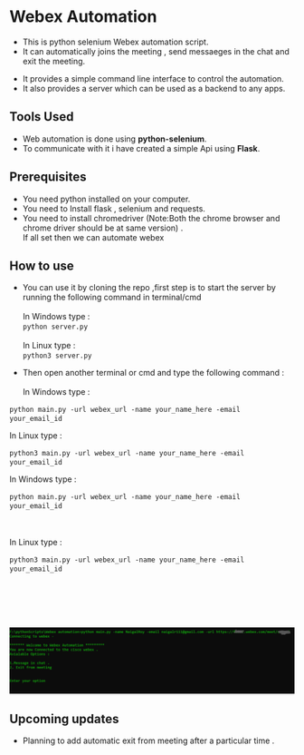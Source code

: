 <h1> Webex Automation </h1>

- This is python selenium Webex automation script.
- It can automatically joins the meeting , send messaeges in the chat and exit the meeting.

* It provides a simple command line interface to control the automation.
* It also provides a server which can be used as a backend to any apps.

<h2>Tools Used </h2>

- Web automation is done using <b>python-selenium</b>.
- To communicate with it i have created a simple Api using <b>Flask</b>.

<h2>Prerequisites</h2>

- You need python installed on your computer.
- You need to Install flask , selenium and requests.
- You need to install chromedriver (Note:Both the chrome browser and chrome driver should be at same version) .<br>
  If all set then we can automate webex

<h2>How to use</h2>

- You can use it by cloning the repo ,first step is to start the server by running the following command in terminal/cmd<br><br>
  In Windows type :<br>
  `python server.py`
  <br><br>
  In Linux type :<br>
  `python3 server.py`

- Then open another terminal or cmd and type the following command :<br><br>
  In Windows type :<br>

```
python main.py -url webex_url -name your_name_here -email your_email_id
```

In Linux type :<br>

```
python3 main.py -url webex_url -name your_name_here -email your_email_id
```

In Windows type :<br>

```
python main.py -url webex_url -name your_name_here -email your_email_id
```

<br><br>
In Linux type :<br>

```
python3 main.py -url webex_url -name your_name_here -email your_email_id
```

<br><br>

<br><br>
<img src="output1.PNG" placeholder="Sample output">

<h2> Upcoming updates </h2>

- Planning to add automatic exit from meeting after a particular time .
